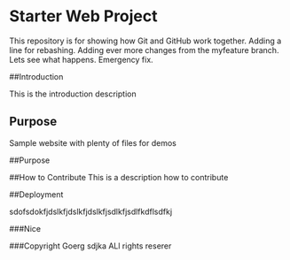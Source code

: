 # Starter Web Project

This repository is for showing how Git and GitHub work together. Adding a line for rebashing. 
Adding ever more changes from the myfeature branch. Lets see what happens. 
Emergency fix.

##Introduction

This is the introduction description

## Purpose

Sample website with plenty of files for demos

##Purpose

##How to Contribute
This is a description how to contribute


##Deployment

sdofsdokfjdslkfjdslkfjdslkfjsdlkfjsdlfkdflsdfkj

###Nice

###Copyright 
Goerg sdjka 
ALl rights reserer